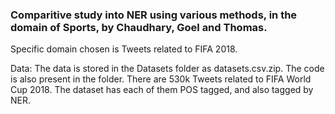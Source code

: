 <h3>Comparitive study into NER using various methods, in the domain of Sports, by Chaudhary, Goel and Thomas.</h3>
Specific domain chosen is Tweets related to FIFA 2018.<br>

Data:
The data is stored in the Datasets folder as datasets.csv.zip. The code is also present in the folder.
There are 530k Tweets related to FIFA World Cup 2018. The dataset has each of them POS tagged, and also tagged by NER.
